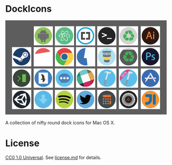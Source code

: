 # DockIcons

![Sample of Icons](./sample.png)

A collection of nifty round dock icons for Mac OS X.

# License

[CC0 1.0 Universal](https://creativecommons.org/publicdomain/zero/1.0/). See [license.md](./license.md) for details.
